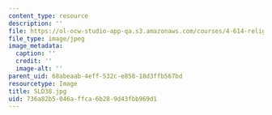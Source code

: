 ```yaml
---
content_type: resource
description: ''
file: https://ol-ocw-studio-app-qa.s3.amazonaws.com/courses/4-614-religious-architecture-and-islamic-cultures-fall-2002/736a82b5046affca6b289d43fbb969d1_SLD38.jpg
file_type: image/jpeg
image_metadata:
  caption: ''
  credit: ''
  image-alt: ''
parent_uid: 68abeaab-4eff-532c-e858-18d3ffb567bd
resourcetype: Image
title: SLD38.jpg
uid: 736a82b5-046a-ffca-6b28-9d43fbb969d1
---
```

